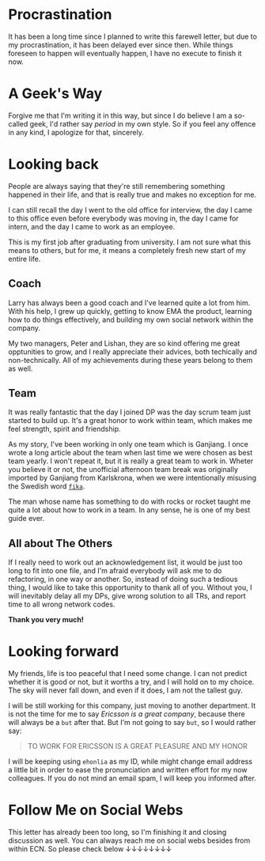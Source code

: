 # Procrastination

It has been a long time since I planned to write this farewell letter, but due to
my procrastination, it has been delayed ever since then. While things foreseen to
happen will eventually happen, I have no execute to finish it now.

# A Geek's Way

Forgive me that I'm writing it in this way, but since I do believe I am a so-called
geek, I'd rather say _period_ in my own style. So if you feel any offence in any kind,
I apologize for that, sincerely.

# Looking back

People are always saying that they're still remembering something happened in their
life, and that is really true and makes no exception for me.

I can still recall the day I went to the old office for interview, the day I came to
this office even before everybody was moving in, the day I came for intern, and the
day I came to work as an employee.

This is my first job after graduating from university. I am not sure what this means
to others, but for me, it means a completely fresh new start of my entire life.

## Coach

Larry has always been a good coach and I've learned quite a lot from him. With his help,
I grew up quickly, getting to know EMA the product, learning how to do things effectively,
and building my own social network within the company.

My two managers, Peter and Lishan, they are so kind offering me great opptunities to grow,
and I really appreciate their advices, both techically and non-technically. All of my
achievements during these years belong to them as well.

## Team

It was really fantastic that the day I joined DP was the day scrum team just started to build
up. It's a great honor to work within team, which makes me feel strength, spirit and friendship.

As my story, I've been working in only one team which is Ganjiang. I once wrote a long article about
the team when last time we were chosen as best team yearly. I won't repeat it, but it is really
a great team to work in. Wheter you believe it or not, the unofficial afternoon team break was
originally imported by Ganjiang from Karlskrona, when we were intentionally misusing the Swedish word
[`fika`](http://en.wikipedia.org/wiki/Fika_\(coffee_break\)).

The man whose name has something to do with rocks or rocket taught me quite a lot about how to work
in a team. In any sense, he is one of my best guide ever.

## All about The Others

If I really need to work out an acknowledgement list, it would be just too long to fit into one
file, and I'm afraid everybody will ask me to do refactoring, in one way or another. So, instead
of doing such a tedious thing, I would like to take this opportunity to thank all of you. Without
you, I will inevitably delay all my DPs, give wrong solution to all TRs, and report time to all
wrong network codes.

__Thank you very much!__

# Looking forward

My friends, life is too peaceful that I need some change. I can not predict whether it is good
or not, but it worths a try, and I will hold on to my choice. The sky will never fall down, and
even if it does, I am not the tallest guy.

I will be still working for this company, just moving to another department. It is not the time
for me to say _Ericsson is a great company_, because there will always be a `but` after that. But
I'm not going to say `but`, so I would rather say:

> TO WORK FOR ERICSSON IS A GREAT PLEASURE AND MY HONOR

I will be keeping using `ehonlia` as my ID, while might change email address a little bit in order
to ease the pronunciation and written effort for my now colleagues. If you do not mind an email spam,
I will keep you informed after.

# Follow Me on Social Webs

This letter has already been too long, so I'm finishing it and closing discussion as well. You can
always reach me on social webs besides from within ECN. So please check below ↓↓↓↓↓↓↓↓
